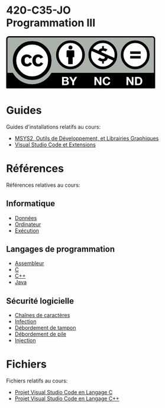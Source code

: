 # 420-C35-JO<br>Programmation III

![CCL](Documents/Images/by-nc-nd.png)

# Guides

Guides d'installations relatifs au cours:

- [MSYS2, Outils de Développement, et Librairies Graphiques](https://github.com/Singcaster-CRLJ/420-201-RE/blob/main/Documents/MSYS2.md)
- [Visual Studio Code et Extensions](https://github.com/Singcaster-CRLJ/420-201-RE/blob/main/Documents/VSCode.md)

# Références

Références relatives au cours:

## Informatique

- [Données](Documents/Data.md)
- [Ordinateur](Documents/PC.md)
- [Exécution](Documents/Execution.md)

## Langages de programmation

- [Assembleur](Documents/ASM.md)
- [C](http://etudions.ca/420-201-RE/blob/main/Documents/C.md)
- [C++](Documents/CPP.md)
- [Java](Documents/Java.md)

## Sécurité logicielle

- [Chaînes de caractères](Documents/Strings.md)
- [Infection](Documents/Infection.md)
- [Débordement de tampon](Documents/BufferOverflow.md)
- [Débordement de pile](Documents/StackOverflow.md)
- [Injection](Documents/ShellCode.md)

# Fichiers

Fichiers relatifs au cours:

- [Projet Visual Studio Code en Langage C](Documents/Files/VSCodeCProject.zip)
- [Projet Visual Studio Code en Langage C++](Documents/Files/VSCodeCPPProject.zip)
